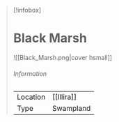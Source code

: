 
> [!infobox]
> # Black Marsh
> ![[Black_Marsh.png|cover hsmall]]
> ###### Information
> | | |
> |---|---|
> | Location | [[Illira]] |
> | Type | Swampland |
